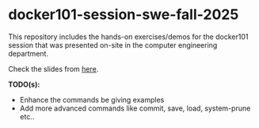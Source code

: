 # docker101-session-swe-fall-2025
This repository includes the hands-on exercises/demos for the docker101 session that was presented on-site in the computer engineering department.

Check the slides from [here](https://docs.google.com/presentation/d/17GwBqit2q_Va5GuSsZfn_2V65Ox1p5DdQFP7TCaMRAE/edit?usp=sharing).

**TODO(s):**
- Enhance the commands be giving examples
- Add more advanced commands like commit, save, load, system-prune etc..
